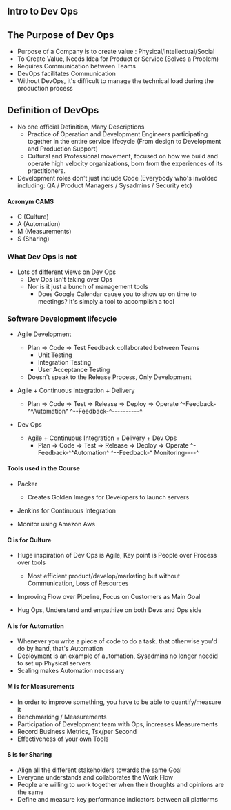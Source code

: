 ## Intro to Dev Ops

## The Purpose of Dev Ops

- Purpose of a Company is to create value : Physical/Intellectual/Social
- To Create Value, Needs Idea for Product or Service (Solves a Problem)
- Requires Communication between Teams
- DevOps facilitates Communication
- Without DevOps, it's difficult to manage the technical load during the production process

## Definition of DevOps

- No one official Definition, Many Descriptions
  - Practice of Operation and Development Engineers participating together in the entire service lifecycle (From design to Development and Production Support)
  - Cultural and Professional movement, focused on how we build and operate high velocity organizations, born from the experiences of its practitioners.
- Development roles don't just include Code (Everybody who's involded including: QA / Product Managers / Sysadmins / Security etc)

#### Acronym CAMS

- C (Culture)
- A (Automation)
- M (Measurements)
- S (Sharing)

### What Dev Ops is not

- Lots of different views on Dev Ops
  - Dev Ops isn't taking over Ops
  - Nor is it just a bunch of management tools
    - Does Google Calendar cause you to show up on time to meetings? It's simply a tool to accomplish a tool

### Software Development lifecycle

- Agile Development
  - Plan => Code => Test
    Feedback collaborated between Teams
    - Unit Testing
    - Integration Testing
    - User Acceptance Testing
  - Doesn't speak to the Release Process, Only Development
- Agile + Continuous Integration + Delivery

  - Plan => Code => Test => Release => Deploy => Operate
    ^-Feedback-^^Automation^ ^--Feedback-^----------^

- Dev Ops
  - Agile + Continuous Integration + Delivery + Dev Ops
    - Plan => Code => Test => Release => Deploy => Operate
      ^-Feedback-^^Automation^ ^--Feedback-^ Monitoring----^

#### Tools used in the Course

- Packer

  - Creates Golden Images for Developers to launch servers

- Jenkins for Continuous Integration

- Monitor using Amazon Aws

#### C is for Culture

- Huge inspiration of Dev Ops is Agile, Key point is People over Process over tools

  - Most efficient product/develop/marketing but without Communication, Loss of Resources

- Improving Flow over Pipeline, Focus on Customers as Main Goal
- Hug Ops, Understand and empathize on both Devs and Ops side

#### A is for Automation

- Whenever you write a piece of code to do a task. that otherwise you'd do by hand, that's Automation
- Deployment is an example of automation, Sysadmins no longer needid to set up Physical servers
- Scaling makes Automation necessary

#### M is for Measurements

- In order to improve something, you have to be able to quantify/measure it
- Benchmarking / Measurements
- Participation of Development team with Ops, increases Measurements
- Record Business Metrics, Tsx/per Second
- Effectiveness of your own Tools

#### S is for Sharing

- Align all the different stakeholders towards the same Goal
- Everyone understands and collaborates the Work Flow
- People are willing to work together when their thoughts and opinions are the same
- Define and measure key performance indicators between all platforms
